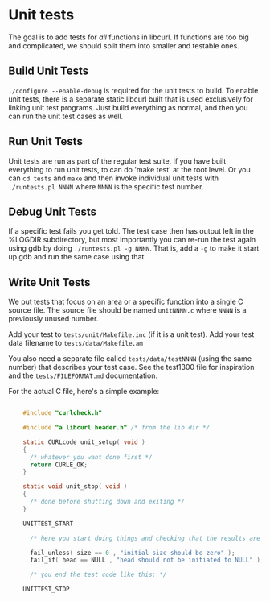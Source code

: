<!--
Copyright (C) Daniel Stenberg, <daniel@haxx.se>, et al.

SPDX-License-Identifier: curl
-->

# Unit tests

The goal is to add tests for *all* functions in libcurl. If functions are too
big and complicated, we should split them into smaller and testable ones.

## Build Unit Tests

`./configure --enable-debug` is required for the unit tests to build. To
enable unit tests, there is a separate static libcurl built that is used
exclusively for linking unit test programs. Just build everything as normal,
and then you can run the unit test cases as well.

## Run Unit Tests

Unit tests are run as part of the regular test suite. If you have built
everything to run unit tests, to can do 'make test' at the root level. Or you
can `cd tests` and `make` and then invoke individual unit tests with
`./runtests.pl NNNN` where `NNNN` is the specific test number.

## Debug Unit Tests

If a specific test fails you get told. The test case then has output left in
the %LOGDIR subdirectory, but most importantly you can re-run the test again
using gdb by doing `./runtests.pl -g NNNN`. That is, add a `-g` to make it
start up gdb and run the same case using that.

## Write Unit Tests

We put tests that focus on an area or a specific function into a single C
source file. The source file should be named `unitNNNN.c` where `NNNN` is a
previously unused number.

Add your test to `tests/unit/Makefile.inc` (if it is a unit test). Add your
test data filename to `tests/data/Makefile.am`

You also need a separate file called `tests/data/testNNNN` (using the same
number) that describes your test case. See the test1300 file for inspiration
and the `tests/FILEFORMAT.md` documentation.

For the actual C file, here's a simple example:
~~~c

    #include "curlcheck.h"

    #include "a libcurl header.h" /* from the lib dir */

    static CURLcode unit_setup( void )
    {
      /* whatever you want done first */
      return CURLE_OK;
    }

    static void unit_stop( void )
    {
      /* done before shutting down and exiting */
    }

    UNITTEST_START

      /* here you start doing things and checking that the results are good */

      fail_unless( size == 0 , "initial size should be zero" );
      fail_if( head == NULL , "head should not be initiated to NULL" );

      /* you end the test code like this: */

    UNITTEST_STOP
